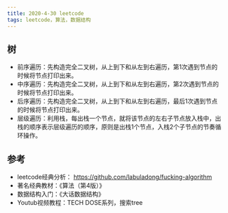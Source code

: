 ```yaml
---
title: 2020-4-30 leetcode
tags: leetcode，算法，数据结构
---
```


## **树**     
+ 前序遍历：先构造完全二叉树，从上到下和从左到右遍历，第1次遇到节点的时候将节点打印出来。     
+ 中序遍历：先构造完全二叉树，从上到下和从左到右遍历，第2次遇到节点的时候将节点打印出来。     
+ 后序遍历：先构造完全二叉树，从上到下和从左到右遍历，最后1次遇到节点的时候将节点打印出来。       
+ 层级遍历：利用栈，每出栈一个节点，就将该节点的左右子节点放入栈中，出栈的顺序表示层级遍历的顺序，原则是出栈1个节点，入栈2个子节点的节奏循环操作。         


## **参考**      
+ leetcode经典分析： https://github.com/labuladong/fucking-algorithm        
+ 著名经典教材：《算法（第4版）》      
+ 数据结构入门：《大话数据结构》    
+ Youtub视频教程：TECH DOSE系列，搜索tree        